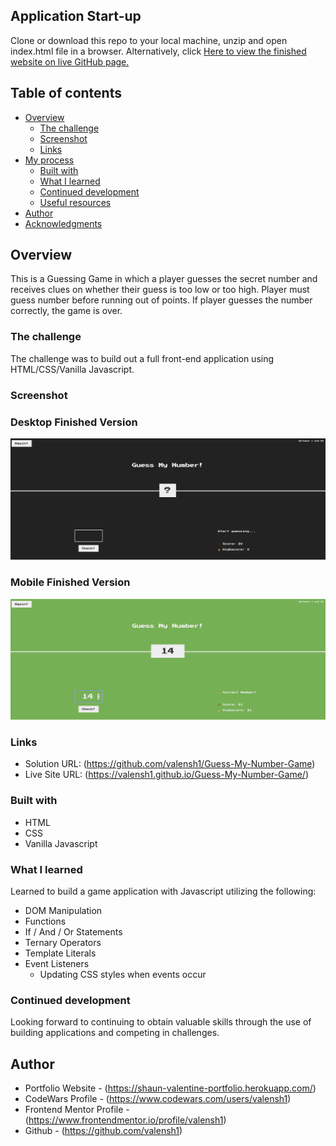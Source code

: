 ## Application Start-up

Clone or download this repo to your local machine, unzip and open index.html file in a browser.
Alternatively, click [Here to view the finished website on live GitHub page.]( https://valensh1.github.io/Guess-My-Number-Game/ )
<br>

## Table of contents

- [Overview](#overview)
  - [The challenge](#the-challenge)
  - [Screenshot](#screenshot)
  - [Links](#links)
- [My process](#my-process)
  - [Built with](#built-with)
  - [What I learned](#what-i-learned)
  - [Continued development](#continued-development)
  - [Useful resources](#useful-resources)
- [Author](#author)
- [Acknowledgments](#acknowledgments)

## Overview
This is a Guessing Game in which a player guesses the secret number and receives clues on whether their guess is too low or too high. Player must guess number before running out of points. If player guesses the number correctly, the game is over. 

### The challenge

The challenge was to build out a full front-end application using HTML/CSS/Vanilla Javascript.

### Screenshot

### Desktop Finished Version
![screenshot of finished project](Screenshot1.png?raw=true "screenshot of finished project")

### Mobile Finished Version
![screenshot of finished project](Screenshot2.png?raw=true?raw=true "screenshot of finished project")

### Links

- Solution URL: (https://github.com/valensh1/Guess-My-Number-Game)
- Live Site URL: (https://valensh1.github.io/Guess-My-Number-Game/)

### Built with

- HTML
- CSS
- Vanilla Javascript

### What I learned

Learned to build a game application with Javascript utilizing the following:
- DOM Manipulation
- Functions
- If / And / Or Statements
- Ternary Operators
- Template Literals
- Event Listeners
  - Updating CSS styles when events occur

### Continued development

Looking forward to continuing to obtain valuable skills through the use of building applications and competing in challenges.

## Author

- Portfolio Website - (https://shaun-valentine-portfolio.herokuapp.com/)
- CodeWars Profile - (https://www.codewars.com/users/valensh1)
- Frontend Mentor Profile - (https://www.frontendmentor.io/profile/valensh1)
- Github - (https://github.com/valensh1)

